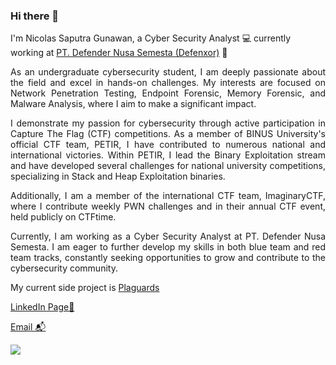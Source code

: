 ### Hi there 👋

I'm Nicolas Saputra Gunawan, a Cyber Security Analyst 💻 currently working at [PT. Defender Nusa Semesta (Defenxor)](https://www.defenxor.com/) 🏢

<p align="justify">As an undergraduate cybersecurity student, I am deeply passionate about the field and excel in hands-on challenges. My interests are focused on Network Penetration Testing, Endpoint Forensic, Memory Forensic, and Malware Analysis, where I aim to make a significant impact.</p>

<p align="justify">I demonstrate my passion for cybersecurity through active participation in Capture The Flag (CTF) competitions. As a member of BINUS University's official CTF team, PETIR, I have contributed to numerous national and international victories. Within PETIR, I lead the Binary Exploitation stream and have developed several challenges for national university competitions, specializing in Stack and Heap Exploitation binaries.</p>

<p align="justify">Additionally, I am a member of the international CTF team, ImaginaryCTF, where I contribute weekly PWN challenges and in their annual CTF event, held publicly on CTFtime.</p>

<p align="justify">Currently, I am working as a Cyber Security Analyst at PT. Defender Nusa Semesta. I am eager to further develop my skills in both blue team and red team tracks, constantly seeking opportunities to grow and contribute to the cybersecurity community.</p>

My current side project is [Plaguards](https://github.com/Bread-Yolk/plaguards)

[LinkedIn Page💼](https://www.linkedin.com/in/nicsap/)

[Email 📬](mailto:saputranicolas96@gmail.com)

<p align="left">
<img src = "https://github-readme-stats.vercel.app/api/top-langs/?username=jon-brandy&layout=compact"/>
</p>




